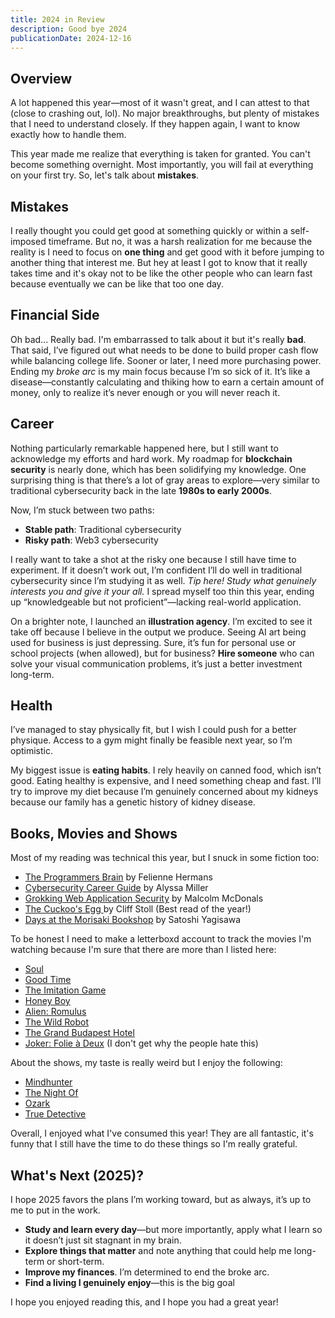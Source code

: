 ```yaml
---
title: 2024 in Review
description: Good bye 2024
publicationDate: 2024-12-16
---
```


## Overview

A lot happened this year—most of it wasn't great, and I can attest to that (close to crashing out, lol). No major breakthroughs, but plenty of mistakes that I need to understand closely. If they happen again, I want to know exactly how to handle them.

This year made me realize that everything is taken for granted. You can't become something overnight. Most importantly, you will fail at everything on your first try. So, let's talk about **mistakes**.

## Mistakes 

I really thought you could get good at something quickly or within a self-imposed timeframe. But no, it was a harsh realization for me because the reality is I need to focus on **one thing** and get good with it before jumping to another thing that interest me. But hey at least I got to know that it really takes time and it's okay not to be like the other people who can learn fast because eventually we can be like that too one day.

## Financial Side

Oh bad... Really bad. I'm embarrassed to talk about it but it's really **bad**. That said, I’ve figured out what needs to be done to build proper cash flow while balancing college life. Sooner or later, I need more purchasing power. Ending my _broke arc_ is my main focus because I’m so sick of it. It’s like a disease—constantly calculating and thiking how to earn a certain amount of money, only to realize it’s never enough or you will never reach it.

## Career
Nothing particularly remarkable happened here, but I still want to acknowledge my efforts and hard work. My roadmap for **blockchain security** is nearly done, which has been solidifying my knowledge. One surprising thing is that there’s a lot of gray areas to explore—very similar to traditional cybersecurity back in the late **1980s to early 2000s**.

Now, I’m stuck between two paths:

- **Stable path**: Traditional cybersecurity
- **Risky path**: Web3 cybersecurity

I really want to take a shot at the risky one because I still have time to experiment. If it doesn’t work out, I’m confident I’ll do well in traditional cybersecurity since I’m studying it as well. _Tip here! Study what genuinely interests you and give it your all._ I spread myself too thin this year, ending up “knowledgeable but not proficient”—lacking real-world application.

On a brighter note, I launched an **illustration agency**. I’m excited to see it take off because I believe in the output we produce. Seeing AI art being used for business is just depressing. Sure, it’s fun for personal use or school projects (when allowed), but for business? **Hire someone** who can solve your visual communication problems, it’s just a better investment long-term.
## Health
I’ve managed to stay physically fit, but I wish I could push for a better physique. Access to a gym might finally be feasible next year, so I’m optimistic.

My biggest issue is **eating habits**. I rely heavily on canned food, which isn’t good. Eating healthy is expensive, and I need something cheap and fast. I’ll try to improve my diet because I’m genuinely concerned about my kidneys because our family has a genetic history of kidney disease.
## Books, Movies and Shows

Most of my reading was technical this year, but I snuck in some fiction too:
- [The Programmers Brain](https://www.manning.com/books/the-programmers-brain) by Felienne Hermans
- [Cybersecurity Career Guide](https://www.manning.com/books/cybersecurity-career-guide) by Alyssa Miller
- [Grokking Web Application Security](https://www.manning.com/books/grokking-web-application-security) by Malcolm McDonals
- [The Cuckoo's Egg ](https://www.amazon.com/Cuckoos-Egg-Tracking-Computer-Espionage/dp/1416507787) by Cliff Stoll (Best read of the year!)
- [Days at the Morisaki Bookshop](https://www.amazon.com/Days-at-Morisaki-Bookshop-Novel/dp/0063278677?s=books&sr=1-1) by Satoshi Yagisawa

To be honest I need to make a letterboxd account to track the movies I'm watching because I'm sure that there are more than I listed here:
- [Soul](https://letterboxd.com/film/soul-2020/)
- [Good Time](https://letterboxd.com/film/good-time/)
- [The Imitation Game](https://letterboxd.com/film/the-imitation-game/)
- [Honey Boy](https://letterboxd.com/film/honey-boy/)
- [Alien: Romulus](https://letterboxd.com/film/alien-romulus/)
- [The Wild Robot](https://letterboxd.com/film/the-wild-robot/)
- [The Grand Budapest Hotel](https://letterboxd.com/film/the-grand-budapest-hotel/)
- [Joker: Folie à Deux](https://letterboxd.com/film/joker-folie-a-deux/) (I don't get why the people hate this)

About the shows, my taste is really weird but I enjoy the following:
- [Mindhunter](https://www.imdb.com/title/tt5290382/)
- [The Night Of](https://www.imdb.com/title/tt2401256/)
- [Ozark](https://www.imdb.com/title/tt5071412/)
- [True Detective](https://www.imdb.com/title/tt2356777/)

Overall, I enjoyed what I've consumed this year! They are all fantastic, it's funny that I still have the time to do these things so I'm really grateful.

## What's Next (2025)?

I hope 2025 favors the plans I’m working toward, but as always, it’s up to me to put in the work.

- **Study and learn every day**—but more importantly, apply what I learn so it doesn’t just sit stagnant in my brain.
- **Explore things that matter** and note anything that could help me long-term or short-term.
- **Improve my finances**. I’m determined to end the broke arc.
- **Find a living I genuinely enjoy**—this is the big goal

I hope you enjoyed reading this, and I hope you had a great year!
